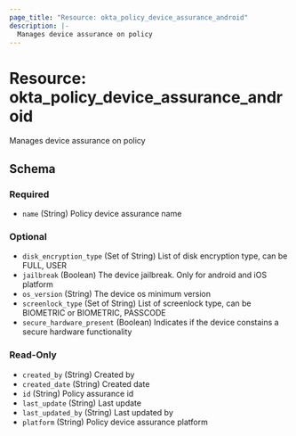 ```yaml
---
page_title: "Resource: okta_policy_device_assurance_android"
description: |-
  Manages device assurance on policy
---
```


# Resource: okta_policy_device_assurance_android

Manages device assurance on policy



<!-- schema generated by tfplugindocs -->
## Schema

### Required

- `name` (String) Policy device assurance name

### Optional

- `disk_encryption_type` (Set of String) List of disk encryption type, can be FULL, USER
- `jailbreak` (Boolean) The device jailbreak. Only for android and iOS platform
- `os_version` (String) The device os minimum version
- `screenlock_type` (Set of String) List of screenlock type, can be BIOMETRIC or BIOMETRIC, PASSCODE
- `secure_hardware_present` (Boolean) Indicates if the device constains a secure hardware functionality

### Read-Only

- `created_by` (String) Created by
- `created_date` (String) Created date
- `id` (String) Policy assurance id
- `last_update` (String) Last update
- `last_updated_by` (String) Last updated by
- `platform` (String) Policy device assurance platform


